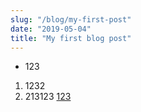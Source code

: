 ```yaml
---
slug: "/blog/my-first-post"
date: "2019-05-04"
title: "My first blog post"
---
```


- 123
1. 1232
2. 213123
[123](http://www.baidu.com)